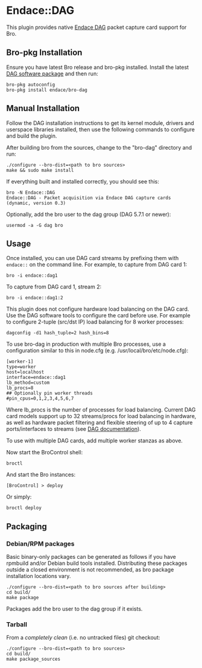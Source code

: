 
Endace::DAG
=================================

This plugin provides native [Endace DAG](https://www.endace.com/dag) packet capture card support for Bro.

Bro-pkg Installation
--------------------

Ensure you have latest Bro release and bro-pkg installed. Install the latest [DAG software package](https://www.endace.com/support) and then run:

    bro-pkg autoconfig
    bro-pkg install endace/bro-dag

Manual Installation
-------------------

Follow the DAG installation instructions to get its kernel module, drivers and userspace libraries
installed, then use the following commands to configure and build the plugin.

After building bro from the sources, change to the "bro-dag" directory and run:

    ./configure --bro-dist=<path to bro sources>
    make && sudo make install

If everything built and installed correctly, you should see this:

    bro -N Endace::DAG
    Endace::DAG - Packet acquisition via Endace DAG capture cards (dynamic, version 0.3)

Optionally, add the bro user to the dag group (DAG 5.7.1 or newer):

    usermod -a -G dag bro

Usage
-----

Once installed, you can use DAG card streams by prefixing them
with ``endace::`` on the command line. For example, to capture from
DAG card 1:

    bro -i endace::dag1

To capture from DAG card 1, stream 2:

    bro -i endace::dag1:2

This plugin does not configure hardware load balancing on the DAG card. Use the DAG
software tools to configure the card before use. For example to
configure 2-tuple (src/dst IP) load balancing for 8 worker processes:

    dagconfig -d1 hash_tuple=2 hash_bins=8

To use bro-dag in production with multiple Bro processes, use a configuration 
similar to this in node.cfg (e.g. /usr/local/bro/etc/node.cfg):

    [worker-1]
    type=worker
    host=localhost
    interface=endace::dag1
    lb_method=custom
    lb_procs=8
    ## Optionally pin worker threads
    #pin_cpus=0,1,2,3,4,5,6,7

Where lb_procs is the number of processes for load balancing. Current DAG card models support up to 32 streams/procs for load balancing in hardware, as well as hardware packet filtering and flexible steering of up to 4 capture ports/interfaces to streams (see [DAG documentation](https://www.endace.com/support)).

To use with multiple DAG cards, add multiple worker stanzas as above.

Now start the BroControl shell:

    broctl

And start the Bro instances:

    [BroControl] > deploy

Or simply:

    broctl deploy

Packaging
---------
### Debian/RPM packages
Basic binary-only packages can be generated as follows if you have rpmbuild and/or Debian build tools installed.
Distributing these packages outside a closed environment is not recommended, as bro package installation locations vary.

    ./configure --bro-dist=<path to bro sources after building>
    cd build/
    make package

Packages add the bro user to the dag group if it exists.

### Tarball
From a *completely clean* (i.e. no untracked files) git checkout:

    ./configure --bro-dist=<path to bro sources>
    cd build/
    make package_sources
